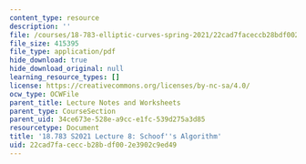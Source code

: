 ```yaml
---
content_type: resource
description: ''
file: /courses/18-783-elliptic-curves-spring-2021/22cad7faceccb28bdf002e3902c9ed49_MIT18_783S21_notes8.pdf
file_size: 415395
file_type: application/pdf
hide_download: true
hide_download_original: null
learning_resource_types: []
license: https://creativecommons.org/licenses/by-nc-sa/4.0/
ocw_type: OCWFile
parent_title: Lecture Notes and Worksheets
parent_type: CourseSection
parent_uid: 34ce673e-528e-a9cc-e1fc-539d275a3d85
resourcetype: Document
title: '18.783 S2021 Lecture 8: Schoof''s Algorithm'
uid: 22cad7fa-cecc-b28b-df00-2e3902c9ed49
---
```

